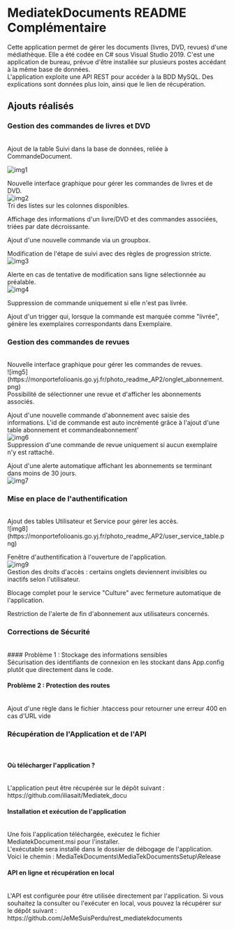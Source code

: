 # MediatekDocuments README Complémentaire
Cette application permet de gérer les documents (livres, DVD, revues) d'une médiathèque. Elle a été codée en C# sous Visual Studio 2019. C'est une application de bureau, prévue d'être installée sur plusieurs postes accédant à la même base de données.<br>
L'application exploite une API REST pour accéder à la BDD MySQL. Des explications sont données plus loin, ainsi que le lien de récupération.
## Ajouts réalisés
### Gestion des commandes de livres et DVD
<br>
Ajout de la table Suivi dans la base de données, reliée à CommandeDocument.<br>

![img1](https://monportefolioanis.go.yj.fr/photo_readme_AP2/commandedocument_idsuivi.png)<br>

Nouvelle interface graphique pour gérer les commandes de livres et de DVD.<br>
![img2](https://monportefolioanis.go.yj.fr/photo_readme_AP2/onglets_creer.png)<br>
Tri des listes sur les colonnes disponibles.<br>

Affichage des informations d'un livre/DVD et des commandes associées, triées par date décroissante.<br>

Ajout d'une nouvelle commande via un groupbox.<br>

Modification de l'étape de suivi avec des règles de progression stricte.<br>
![img3](https://monportefolioanis.go.yj.fr/photo_readme_AP2/modification_securiser.png)<br>

Alerte en cas de tentative de modification sans ligne sélectionnée au préalable.<br>
![img4](https://monportefolioanis.go.yj.fr/photo_readme_AP2/alerte_modification.png)<br>

Suppression de commande uniquement si elle n'est pas livrée.<br>

Ajout d'un trigger qui, lorsque la commande est marquée comme "livrée", génère les exemplaires correspondants dans Exemplaire.<br>

### Gestion des commandes de revues
<br>
Nouvelle interface graphique pour gérer les commandes de revues.<br>
![img5](https://monportefolioanis.go.yj.fr/photo_readme_AP2/onglet_abonnement.png)<br>
Possibilité de sélectionner une revue et d'afficher les abonnements associés.<br>

Ajout d'une nouvelle commande d'abonnement avec saisie des informations. L'id de commande est auto incrémenté grâce à l'ajout d'une table abonnement et commandeabonnement'<br>
![img6](https://monportefolioanis.go.yj.fr/photo_readme_AP2/commande_abonnement.png)<br>
Suppression d'une commande de revue uniquement si aucun exemplaire n'y est rattaché.<br>

Ajout d'une alerte automatique affichant les abonnements se terminant dans moins de 30 jours.<br>
![img7](https://monportefolioanis.go.yj.fr/photo_readme_AP2/alerte_abonnement_fin.png)<br>

### Mise en place de l'authentification
<br>
Ajout des tables Utilisateur et Service pour gérer les accès.<br>
![img8](https://monportefolioanis.go.yj.fr/photo_readme_AP2/user_service_table.png)<br>

Fenêtre d'authentification à l'ouverture de l'application.<br>
![img9](https://monportefolioanis.go.yj.fr/photo_readme_AP2/connexion_form.png)<br>
Gestion des droits d'accès : certains onglets deviennent invisibles ou inactifs selon l'utilisateur.<br>

Blocage complet pour le service "Culture" avec fermeture automatique de l'application.<br>

Restriction de l'alerte de fin d'abonnement aux utilisateurs concernés.<br>

### Corrections de Sécurité
<br>
#### Problème 1 : Stockage des informations sensibles
<br>
Sécurisation des identifiants de connexion en les stockant dans App.config plutôt que directement dans le code.<br>

#### Problème 2 : Protection des routes
<br>
Ajout d'une règle dans le fichier .htaccess pour retourner une erreur 400 en cas d'URL vide<br>

### Récupération de l'Application et de l'API
<br>

#### Où télécharger l'application ?
<br>
L'application peut être récupérée sur le dépôt suivant :<br> 
https://github.com/iliasait/Mediatek_docu <br>

#### Installation et exécution de l'application
<br>Une fois l'application téléchargée, exécutez le fichier MediatekDocument.msi pour l'installer.<br>
L'exécutable sera installé dans le dossier de débogage de l'application.<br>
Voici le chemin : MediaTekDocuments\MediaTekDocumentsSetup\Release<br>

#### API en ligne et récupération en local
<br>
L'API est configurée pour être utilisée directement par l'application.
Si vous souhaitez la consulter ou l'exécuter en local, vous pouvez la récupérer sur le dépôt suivant :<br>
https://github.com/JeMeSuisPerdu/rest_mediatekdocuments <br>
